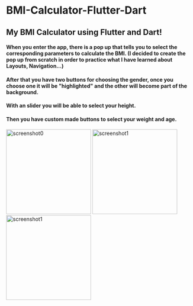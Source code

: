 # BMI-Calculator-Flutter-Dart
<h2> My BMI Calculator using Flutter and Dart! </h2>


<h4> When you enter the app, there is a pop up that tells you to select the corresponding parameters to calculate the BMI. (I decided to create the pop up from scratch in order to practice what I have learned about Layouts, Navigation...)</h4>

<h4> After that you have two buttons for choosing the gender, once you choose one it will be "highlighted" and the other will become part of the background.</h4>

<h4>With an slider you will be able to select your height.</h4>

<h4>Then you have custom made buttons to select your weight and age.</h4>


 <img width="229" alt="screenshot0" src="https://user-images.githubusercontent.com/61242108/88484306-ee9ef080-cf6d-11ea-948a-967ffffa0ee6.PNG">
 <img width="229" alt="screenshot1" src="https://user-images.githubusercontent.com/61242108/88484319-04141a80-cf6e-11ea-81e2-116b3e0368e2.PNG">
 <img width="229" alt="screenshot1" src="https://user-images.githubusercontent.com/61242108/88484319-04141a80-cf6e-11ea-81e2-116b3e0368e2.PNG">
 
 

